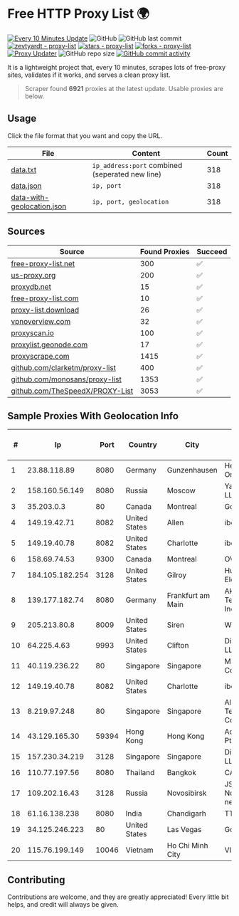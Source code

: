 
# Free HTTP Proxy List 🌍

[![Every 10 Minutes Update](https://github.com/mertguvencli/http-proxy-list/actions/workflows/main.yml/badge.svg?branch=main)](https://github.com/mertguvencli/http-proxy-list/actions/workflows/main.yml)
![GitHub](https://img.shields.io/github/license/mertguvencli/http-proxy-list)
![GitHub last commit](https://img.shields.io/github/last-commit/mertguvencli/http-proxy-list)
[![zevtyardt - proxy-list](https://img.shields.io/static/v1?label=zevtyardt&message=proxy-list&color=blue&logo=github)](https://github.com/zevtyardt/proxy-list "Go to GitHub repo")
[![stars - proxy-list](https://img.shields.io/github/stars/zevtyardt/proxy-list?style=social)](https://github.com/zevtyardt/proxy-list)
[![forks - proxy-list](https://img.shields.io/github/forks/zevtyardt/proxy-list?style=social)](https://github.com/zevtyardt/proxy-list)
[![Proxy Updater](https://github.com/zevtyardt/proxy-list/workflows/Proxy%20Updater/badge.svg)](https://github.com/zevtyardt/proxy-list/actions?query=workflow:"Proxy+Updater")
![GitHub repo size](https://img.shields.io/github/repo-size/zevtyardt/proxy-list)
[![GitHub commit activity](https://img.shields.io/github/commit-activity/m/zevtyardt/proxy-list?logo=commits)](https://github.com/zevtyardt/proxy-list/commits/main)

It is a lightweight project that, every 10 minutes, scrapes lots of free-proxy sites, validates if it works, and serves a clean proxy list.

> Scraper found **6921** proxies at the latest update. Usable proxies are below.

## Usage

Click the file format that you want and copy the URL.

|File|Content|Count|
|----|-------|-----|
|[data.txt](https://raw.githubusercontent.com/mertguvencli/http-proxy-list/main/proxy-list/data.txt)|`ip_address:port` combined (seperated new line)|318|
|[data.json](https://raw.githubusercontent.com/mertguvencli/http-proxy-list/main/proxy-list/data.json)|`ip, port`|318|
|[data-with-geolocation.json](https://raw.githubusercontent.com/mertguvencli/http-proxy-list/main/proxy-list/data-with-geolocation.json)|`ip, port, geolocation`|318|

## Sources

|Source|Found Proxies|Succeed|
|------|-------------|-------|
|[free-proxy-list.net](https://free-proxy-list.net)|300|✅|
|[us-proxy.org](https://www.us-proxy.org)|200|✅|
|[proxydb.net](http://proxydb.net)|15|✅|
|[free-proxy-list.com](https://free-proxy-list.com/?page=&port=&type%5B%5D=http&type%5B%5D=https&up_time=0&search=Search)|10|✅|
|[proxy-list.download](https://www.proxy-list.download/HTTP)|26|✅|
|[vpnoverview.com](https://vpnoverview.com/privacy/anonymous-browsing/free-proxy-servers)|32|✅|
|[proxyscan.io](https://www.proxyscan.io)|100|✅|
|[proxylist.geonode.com](https://proxylist.geonode.com/api/proxy-list?limit=300&page=1&sort_by=lastChecked&sort_type=desc&protocols=http,https)|17|✅|
|[proxyscrape.com](https://api.proxyscrape.com/v2/?request=displayproxies&protocol=http&timeout=10000&country=all&ssl=all&anonymity=all)|1415|✅|
|[github.com/clarketm/proxy-list](https://raw.githubusercontent.com/clarketm/proxy-list/master/proxy-list-raw.txt)|400|✅|
|[github.com/monosans/proxy-list](https://raw.githubusercontent.com/monosans/proxy-list/main/proxies/http.txt)|1353|✅|
|[github.com/TheSpeedX/PROXY-List](https://raw.githubusercontent.com/TheSpeedX/PROXY-List/master/http.txt)|3053|✅|


## Sample Proxies With Geolocation Info

|#|Ip|Port|Country|City|Internet Service Provider|
|-|--|----|-------|----|-------------------------|
|1|23.88.118.89|8080|Germany|Gunzenhausen|Hetzner Online GmbH|
|2|158.160.56.149|8080|Russia|Moscow|Yandex.Cloud LLC|
|3|35.203.0.3|80|Canada|Montreal|Google LLC|
|4|149.19.42.71|8082|United States|Allen|iboss, inc|
|5|149.19.40.78|8082|United States|Charlotte|iboss, inc|
|6|158.69.74.53|9300|Canada|Montreal|OVH SAS|
|7|184.105.182.254|3128|United States|Gilroy|Hurricane Electric LLC|
|8|139.177.182.74|8080|Germany|Frankfurt am Main|Akamai Technologies, Inc.|
|9|205.213.80.8|8009|United States|Siren|WiscNet|
|10|64.225.4.63|9993|United States|Clifton|DigitalOcean, LLC|
|11|40.119.236.22|80|Singapore|Singapore|Microsoft Corporation|
|12|149.19.40.78|8082|United States|Charlotte|iboss, inc|
|13|8.219.97.248|80|Singapore|Singapore|Alibaba (US) Technology Co., Ltd.|
|14|43.129.165.30|59394|Hong Kong|Hong Kong|Aceville Pte.ltd|
|15|157.230.34.219|3128|Singapore|Singapore|DigitalOcean, LLC|
|16|110.77.197.56|8080|Thailand|Bangkok|CAT-BB|
|17|109.202.16.43|3128|Russia|Novosibirsk|JSC Avantel. Novosibirsk network|
|18|61.16.138.238|8080|India|Chandigarh|TTL|
|19|34.125.246.223|80|United States|Las Vegas|Google LLC|
|20|115.76.199.149|10046|Vietnam|Ho Chi Minh City|VIETELGPRS|



## Contributing

Contributions are welcome, and they are greatly appreciated! Every
little bit helps, and credit will always be given.

